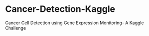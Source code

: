 # Cancer-Detection-Kaggle
Cancer Cell Detection using Gene Expression Monitoring- A Kaggle Challenge
